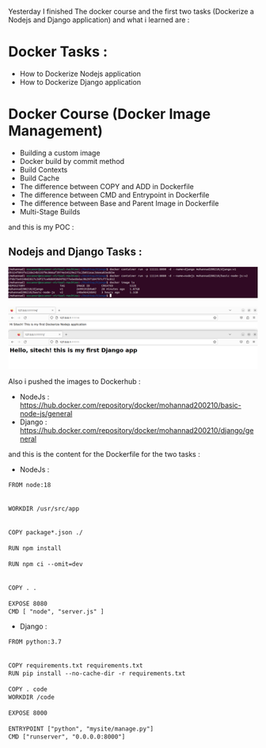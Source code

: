 Yesterday I finished The docker course and the first two tasks (Dockerize a Nodejs and Django application) and what i learned are :

# Docker Tasks : 
- How to Dockerize Nodejs application
- How to Dockerize Django application

# Docker Course (Docker Image Management)

- Building a custom image 
- Docker build by commit method 
- Build Contexts
- Build Cache 
- The difference between COPY and ADD in Dockerfile
- The difference between CMD and Entrypoint in Dockerfile
- The difference between Base and Parent Image in Dockerfile
- Multi-Stage Builds 


and this is my POC :

##  Nodejs and Django Tasks :  


![Creat Placement Group](https://github.com/mohannad200210/Sitech-Internship/blob/261f061a30d270220332e7b95f949fc5cab10540/Daily-Updates%20/Photos/Poc%20node%20dja%202.png)

![Creat Placement Group](https://github.com/mohannad200210/Sitech-Internship/blob/261f061a30d270220332e7b95f949fc5cab10540/Daily-Updates%20/Photos/Poc%20node%20dja.png)

Also i pushed the images to Dockerhub : 
- NodeJs : https://hub.docker.com/repository/docker/mohannad200210/basic-node-js/general
- Django : https://hub.docker.com/repository/docker/mohannad200210/django/general 

and this is the content for the Dockerfile for the two tasks : 
- NodeJs :
```
FROM node:18


WORKDIR /usr/src/app


COPY package*.json ./

RUN npm install

RUN npm ci --omit=dev


COPY . .

EXPOSE 8080
CMD [ "node", "server.js" ]
```

- Django :
```
FROM python:3.7


COPY requirements.txt requirements.txt
RUN pip install --no-cache-dir -r requirements.txt

COPY . code
WORKDIR /code

EXPOSE 8000

ENTRYPOINT ["python", "mysite/manage.py"]
CMD ["runserver", "0.0.0.0:8000"]
```


